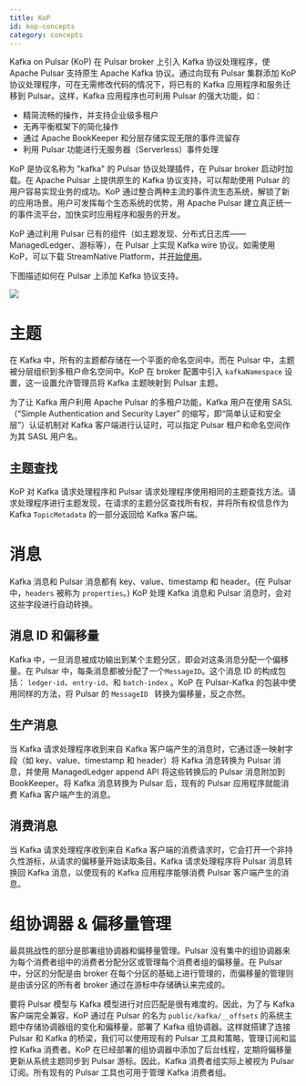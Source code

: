 ```yaml
---
title: KoP
id: kop-concepts
category: concepts
---
```


Kafka on Pulsar (KoP) 在 Pulsar broker 上引入 Kafka 协议处理程序，使 Apache Pulsar 支持原生 Apache Kafka 协议。通过向现有 Pulsar 集群添加 KoP 协议处理程序，可在无需修改代码的情况下，将已有的 Kafka 应用程序和服务迁移到 Pulsar。这样，Kafka 应用程序也可利用 Pulsar 的强大功能，如： 

- 精简流畅的操作，并支持企业级多租户
- 无再平衡框架下的简化操作
- 通过 Apache BookKeeper 和分层存储实现无限的事件流留存
- 利用 Pulsar 功能进行无服务器（Serverless）事件处理 

KoP 是协议名称为 "kafka" 的 Pulsar 协议处理插件，在 Pulsar broker 启动时加载。在 Apache Pulsar 上提供原生的 Kafka 协议支持，可以帮助使用 Pulsar 的用户容易实现业务的成功。KoP  通过整合两种主流的事件流生态系统，解锁了新的应用场景。用户可发挥每个生态系统的优势，用 Apache Pulsar 建立真正统一的事件流平台，加快实时应用程序和服务的开发。

KoP 通过利用 Pulsar 已有的组件（如主题发现、分布式日志库——ManagedLedger、游标等），在 Pulsar 上实现 Kafka wire 协议。如需使用 KoP，可以下载 StreamNative Platform，并[开始使用](/quickstart.md)。

下图描述如何在 Pulsar 上添加 Kafka 协议支持。 

![](../../../image/kop-architecture.png)

# 主题

在 Kafka 中，所有的主题都存储在一个平面的命名空间中。而在 Pulsar 中，主题被分层组织到多租户命名空间中。KoP 在 broker 配置中引入 `kafkaNamespace` 设置，这一设置允许管理员将 Kafka 主题映射到 Pulsar 主题。

为了让 Kafka 用户利用 Apache Pulsar 的多租户功能，Kafka 用户在使用 SASL （“Simple Authentication and Security Layer” 的缩写，即“简单认证和安全层”）认证机制对 Kafka 客户端进行认证时，可以指定 Pulsar 租户和命名空间作为其 SASL 用户名。

## 主题查找

KoP 对 Kafka 请求处理程序和 Pulsar 请求处理程序使用相同的主题查找方法。请求处理程序进行主题发现，在请求的主题分区查找所有权，并将所有权信息作为 Kafka `TopicMetadata` 的一部分返回给 Kafka 客户端。

# 消息

Kafka 消息和 Pulsar 消息都有 key、value、timestamp 和 header。(在 Pulsar 中，`headers` 被称为 `properties`。) KoP 处理 Kafka 消息和 Pulsar 消息时，会对这些字段进行自动转换。

## 消息 ID 和偏移量

Kafka 中，一旦消息被成功输出到某个主题分区，即会对这条消息分配一个偏移量。在 Pulsar 中，每条消息都被分配了一个`MessageID`。这个消息 ID 的构成包括： `ledger-id`、`entry-id`、和 `batch-index` 。KoP 在 Pulsar-Kafka 的包装中使用同样的方法，将 Pulsar 的 `MessageID ` 转换为偏移量，反之亦然。

## 生产消息

当 Kafka 请求处理程序收到来自 Kafka 客户端产生的消息时，它通过逐一映射字段（如 key、value、timestamp 和 header）将 Kafka 消息转换为 Pulsar 消息，并使用 ManagedLedger append API 将这些转换后的 Pulsar 消息附加到 BookKeeper。将 Kafka 消息转换为 Pulsar 后，现有的 Pulsar 应用程序就能消费 Kafka 客户端产生的消息。

## 消费消息

当 Kafka 请求处理程序收到来自 Kafka 客户端的消费请求时，它会打开一个非持久性游标，从请求的偏移量开始读取条目。Kafka 请求处理程序将 Pulsar 消息转换回 Kafka 消息，以使现有的 Kafka 应用程序能够消费 Pulsar 客户端产生的消息。

# 组协调器 & 偏移量管理 

最具挑战性的部分是部署组协调器和偏移量管理。Pulsar 没有集中的组协调器来为每个消费者组中的消费者分配分区或管理每个消费者组的偏移量。在 Pulsar 中，分区的分配是由 broker 在每个分区的基础上进行管理的，而偏移量的管理则是由该分区的所有者 broker 通过在游标中存储确认来完成的。

要将 Pulsar 模型与 Kafka 模型进行对应匹配是很有难度的。因此，为了与 Kafka 客户端完全兼容，KoP 通过在 Pulsar 的名为 `public/kafka/__offsets` 的系统主题中存储协调器组的变化和偏移量，部署了 Kafka 组协调器。这样就搭建了连接 Pulsar 和 Kafka 的桥梁，我们可以使用现有的 Pulsar 工具和策略，管理订阅和监控 Kafka 消费者。KoP 在已经部署的组协调器中添加了后台线程，定期将偏移量更新从系统主题同步到 Pulsar 游标。因此，Kafka 消费者组实际上被视为 Pulsar 订阅。所有现有的 Pulsar 工具也可用于管理 Kafka 消费者组。
